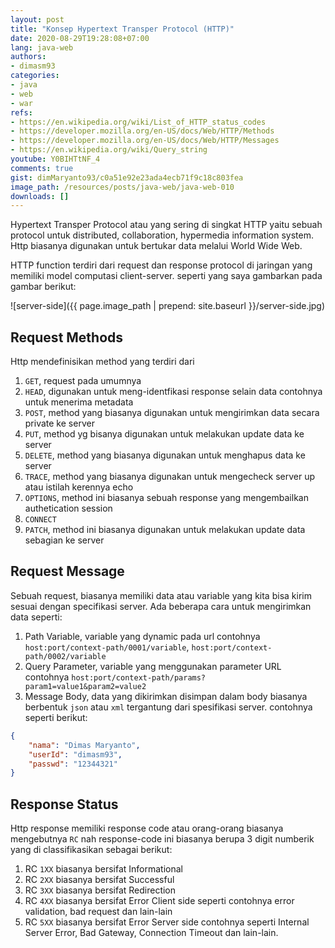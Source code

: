```yaml
---
layout: post
title: "Konsep Hypertext Transper Protocol (HTTP)"
date: 2020-08-29T19:28:08+07:00
lang: java-web
authors:
- dimasm93
categories:
- java
- web
- war
refs: 
- https://en.wikipedia.org/wiki/List_of_HTTP_status_codes
- https://developer.mozilla.org/en-US/docs/Web/HTTP/Methods
- https://developer.mozilla.org/en-US/docs/Web/HTTP/Messages
- https://en.wikipedia.org/wiki/Query_string
youtube: Y0BIHTtNF_4
comments: true
gist: dimMaryanto93/c0a51e92e23ada4ecb71f9c18c803fea
image_path: /resources/posts/java-web/java-web-010
downloads: []
---
```


Hypertext Transper Protocol atau yang sering di singkat HTTP yaitu sebuah protocol untuk distributed, collaboration, hypermedia information system. Http biasanya digunakan untuk bertukar data melalui World Wide Web.

<!--more-->

HTTP function terdiri dari request dan response protocol di jaringan yang memiliki model computasi client-server. seperti yang saya gambarkan pada gambar berikut:

![server-side]({{ page.image_path | prepend: site.baseurl }}/server-side.jpg)

## Request Methods

Http mendefinisikan method yang terdiri dari 
1. `GET`, request pada umumnya
2. `HEAD`, digunakan untuk meng-identfikasi response selain data contohnya untuk menerima metadata
3. `POST`, method yang biasanya digunakan untuk mengirimkan data secara private ke server
4. `PUT`, method yg bisanya digunakan untuk melakukan update data ke server
5. `DELETE`, method yang biasanya digunakan untuk menghapus data ke server
6. `TRACE`, method yang biasanya digunakan untuk mengecheck server up atau istilah kerennya echo
7. `OPTIONS`, method ini biasanya sebuah response yang mengembailkan authetication session
8. `CONNECT`
9. `PATCH`, method ini biasanya digunakan untuk melakukan update data sebagian ke server

## Request Message

Sebuah request, biasanya memiliki data atau variable yang kita bisa kirim sesuai dengan specifikasi server. Ada beberapa cara untuk mengirimkan data seperti:

1. Path Variable, variable yang dynamic pada url contohnya `host:port/context-path/0001/variable`, `host:port/context-path/0002/variable`
2. Query Parameter, variable yang menggunakan parameter URL contohnya `host:port/context-path/params?param1=value1&param2=value2`
3. Message Body, data yang dikirimkan disimpan dalam body biasanya berbentuk `json` atau `xml` tergantung dari spesifikasi server. contohnya seperti berikut:
```json
{
    "nama": "Dimas Maryanto",
    "userId": "dimasm93",
    "passwd": "12344321"
}
```

## Response Status

Http response memiliki response code atau orang-orang biasanya mengebutnya `RC` nah response-code ini biasanya berupa 3 digit numberik yang di classifikasikan sebagai berikut:

1. RC `1XX` biasanya bersifat Informational
2. RC `2XX` biasanya bersifat Successful
3. RC `3XX` biasanya bersifat Redirection
4. RC `4XX` biasanya bersifat Error Client side seperti contohnya error validation, bad request dan lain-lain
5. RC `5XX` biasanya bersifat Error Server side contohnya seperti Internal Server Error, Bad Gateway, Connection Timeout dan lain-lain.